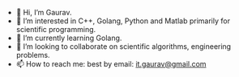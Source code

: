 - 👋 Hi, I’m Gaurav.
- 👀 I’m interested in C++, Golang, Python and Matlab primarily for scientific programming.
- 🌱 I’m currently learning Golang.
- 💞️ I’m looking to collaborate on scientific algorithms, engineering problems.
- 📫 How to reach me: best by email: it.gaurav@gmail.com

<!---
gsr0303/gsr0303 is a ✨ special ✨ repository because its `README.md` (this file) appears on your GitHub profile.
You can click the Preview link to take a look at your changes.
--->
